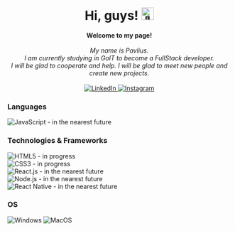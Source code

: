 <h1 align="center">Hi, guys! <img src="https://github-production-user-asset-6210df.s3.amazonaws.com/24524555/238178097-766d336d-b87d-44ba-807c-c51de2bc6b4d.gif" width="28px" alt="👋"></h1>

<p align="center">
    <b>Welcome to my page!</b><br><br>
    <i>
        My name is Pavlius.<br>
        I am currently studying in GoIT to become a FullStack developer.<br>
       I will be glad to cooperate and help. I will be glad to meet new people and create new projects.<br>
    </i><br> 
    <a href="https://www.linkedin.com/in/pavlius-vadeikis-90aaa4271/" target="_blank">
        <img src="https://img.shields.io/badge/-LinkedIn-brightgreen" alt="LinkedIn">
    </a>
    <a href="https://www.instagram.com/one_day_kiss/" target="_blank">
        <img src="https://img.shields.io/badge/-Instagram-brightgreen" alt="Instagram">
    </a>
</p>

### Languages

![JavaScript](https://img.shields.io/badge/-JavaScript-blue) - in the nearest future

### Technologies & Frameworks

![HTML5](https://img.shields.io/badge/-HTML5-blue) - in progress<br>
![CSS3](https://img.shields.io/badge/-CSS3-blue) - in progress<br>
![React.js](https://img.shields.io/badge/-React.js-blue) - in the nearest future<br>
![Node.js](https://img.shields.io/badge/-Node.js-blue) - in the nearest future<br>
![React Native](https://img.shields.io/badge/-React%20Native-blue)  - in the nearest future

### OS
![Windows](https://img.shields.io/badge/-Windows-blue)
![MacOS](https://img.shields.io/badge/-MacOS-blue)

